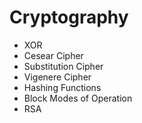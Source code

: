 # Cryptography

 * XOR
 * Cesear Cipher
 * Substitution Cipher
 * Vigenere Cipher
 * Hashing Functions
 * Block Modes of Operation
 * RSA